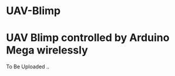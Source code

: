 UAV-Blimp
=========

UAV Blimp controlled by Arduino Mega wirelessly
================================================

To Be Uploaded ..
